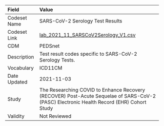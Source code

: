 |Field        |Value                                                                                                                                    |
|:------------|:----------------------------------------------------------------------------------------------------------------------------------------|
|Codeset Name |SARS-CoV-2 Serology Test Results                                                                                                         |
|Codeset Link |[lab_2021_11_SARSCoV2Serology_V1.csv](https://github.com/PEDSnet/Variable-Dictionary/blob/main/lab_meas/lab_2021_11_SARSCoV2Serology_V1.csv)|
|CDM          |PEDSnet                                                                                                                                  |
|Description  |Test result codes specific to SARS-CoV-2 Serology Tests.                                                                                 |
|Vocabulary   |ICD11CM                                                                                                                                  |
|Date Updated |2021-11-03                                                                                                                               |
|Study        |The Researching COVID to Enhance Recovery (RECOVER) Post-Acute Sequelae of SARS-CoV-2 (PASC) Electronic Health Record (EHR) Cohort Study |
|Validity     |Not Reviewed                                                                                                                             |
